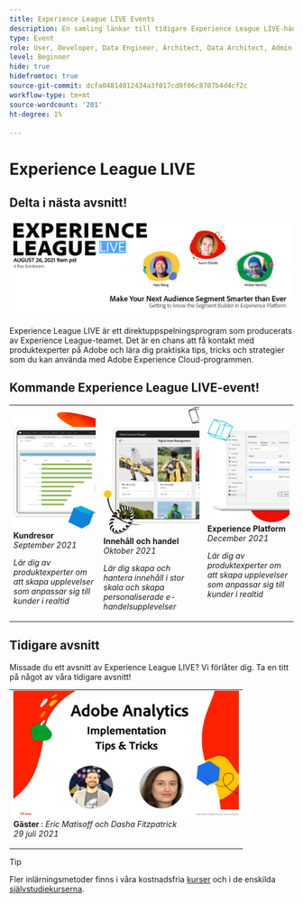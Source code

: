 ```yaml
---
title: Experience League LIVE Events
description: En samling länkar till tidigare Experience League LIVE-händelser
type: Event
role: User, Developer, Data Engineer, Architect, Data Architect, Admin, Leader
level: Beginner
hide: true
hidefromtoc: true
source-git-commit: dcfa04814012434a3f017cd0f06c8707b4d4cf2c
workflow-type: tm+mt
source-wordcount: '201'
ht-degree: 1%

---
```



# Experience League LIVE

## Delta i nästa avsnitt!

<a href="https://www.youtube.com/watch?v=rogVKsTFbWk"><img alt="om du klickar kommer du till YouTube lobby för Experience League Live" src="assets/1440x492.png" /></a>

Experience League LIVE är ett direktuppspelningsprogram som producerats av Experience League-teamet.  Det är en chans att få kontakt med produktexperter på Adobe och lära dig praktiska tips, tricks och strategier som du kan använda med Adobe Experience Cloud-programmen.


## Kommande Experience League LIVE-event!

<table>
<tr>
  <td>
      <img alt="Innehållstjänster" src="./assets/journeys.png" />
     <div>
          <strong>Kundresor</strong>
     </div>
     <div>
          <em>September 2021</em>
     </div>
    <p>
    <em>Lär dig av produktexperter om att skapa upplevelser som anpassar sig till kunder i realtid</em>
    <p>
  </td>
  <td>
      <img alt="Innehållstjänster" src="./assets/content.png" />
     <div>
          <strong>Innehåll och handel</strong>
     <div>
          <em>Oktober 2021</em>
     </div>
     </div>
    <p>
    <em>Lär dig skapa och hantera innehåll i stor skala och skapa personaliserade e-handelsupplevelser</em>
    <p>
  </td>
  <td>
      <img alt="Innehållstjänster" src="./assets/platform.png" />
     <div>
          <strong>Experience Platform</strong>
     </div>
     <div>
          <em>December 2021</em>
     </div>    
    <p>
    <em>Lär dig av produktexperter om att skapa upplevelser som anpassar sig till kunder i realtid</em>
    <p>
  </td>
</tr>
</table>


## Tidigare avsnitt

Missade du ett avsnitt av Experience League LIVE? Vi förlåter dig. Ta en titt på något av våra tidigare avsnitt!

<table>
<tr>

<td>
    <a href="https://www.youtube.com/watch?v=lxOvLCzEGBI">
      <img height="225" width="400" alt="Experience League LIVE" src="assets/exl-live-after2.jpg" />
    </a>
     <div>
          <strong>Gäster</strong> :  <i>Eric Matisoff och Dasha Fitzpatrick</i>
     </div>
     <div>
          <em>29 juli 2021</em>
     </div>    
    <p>
    <em></em>
    <p>
  </td>
</tr>
</table>

>[!TIP]
>
>Fler inlärningsmetoder finns i våra kostnadsfria [kurser](https://experienceleague.adobe.com/#dashboard/learning) och i de enskilda [självstudiekurserna](https://experienceleague.adobe.com/docs/home-tutorials.html).
